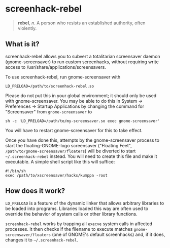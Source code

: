 screenhack-rebel
================

> **rebel**, *n*.
>   A person who resists an established authority, often violently.

What is it?
-----------

screenhack-rebel allows you to subvert a totalitarian screensaver
daemon (gnome-screensaver) to run custom screenhacks, without
requiring write access to /usr/share/applications/screensavers.

To use screenhack-rebel, run gnome-screensaver with

    LD_PRELOAD=/path/to/screenhack-rebel.so

Please do not put this in your global environment; it should only be
used with gnome-screensaver. You may be able to do this in System ->
Preferences -> Startup Applications by changing the command for
"Screensaver" from `gnome-screensaver` to

    sh -c 'LD_PRELOAD=/path/to/my-screensaver.so exec gnome-screensaver'

You will have to restart gnome-screensaver for this to take effect.

Once you have done this, attempts by the gnome-screensaver process to
start the floating-GNOME-logo screensaver ("Floating Feet",
`/path/to/gnome-screensaver/floaters`) will be diverted to start
`~/.screenhack-rebel` instead. You will need to create this file and
make it executable. A simple shell script like this will suffice:

    #!/bin/sh
    exec /path/to/xscreensaver/hacks/kumppa -root

How does it work?
-----------------

`LD_PRELOAD` is a feature of the dynamic linker that allows arbitrary
libraries to be loaded into programs. Libraries loaded this way are
often used to override the behavior of system calls or other library
functions.

`screenhack-rebel` works by trapping all `execve` system calls in
affected processes. It then checks if the filename to execute matches
`gnome-screensaver/floaters` (one of GNOME's default screenhacks) and,
if it does, changes it to `~/.screenhack-rebel`.
